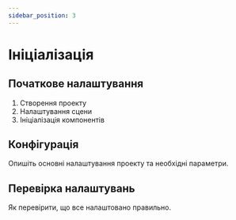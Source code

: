 ```yaml
---
sidebar_position: 3
---
```


# Ініціалізація

## Початкове налаштування

1. Створення проекту
2. Налаштування сцени
3. Ініціалізація компонентів

## Конфігурація

Опишіть основні налаштування проекту та необхідні параметри.

## Перевірка налаштувань

Як перевірити, що все налаштовано правильно.
